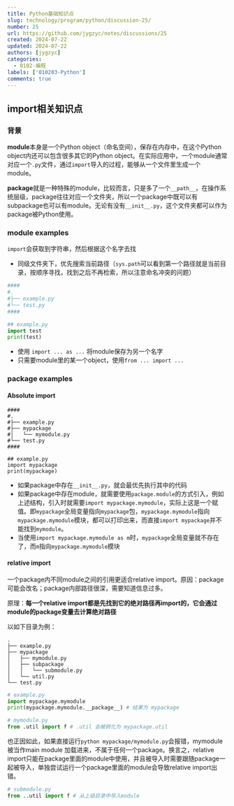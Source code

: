 ```yaml
---
title: Python基础知识点
slug: technology/program/python/discussion-25/
number: 25
url: https://github.com/jygzyc/notes/discussions/25
created: 2024-07-22
updated: 2024-07-22
authors: [jygzyc]
categories: 
  - 0102-编程
labels: ['010203-Python']
comments: true
---
```


<!-- python_base -->

## import相关知识点

### 背景

**module**本身是一个Python object（命名空间），保存在内存中，在这个Python object内还可以包含很多其它的Python object。在实际应用中，一个module通常对应一个`.py`文件，通过`import`导入的过程，能够从一个文件里生成一个module。

**package**就是一种特殊的module，比较而言，只是多了一个`__path__`，在操作系统层级，package往往对应一个文件夹，所以一个package中既可以有subpackage也可以有module。无论有没有`__init__.py`，这个文件夹都可以作为package被Python使用。

### module examples

`import`会获取到字符串，然后根据这个名字去找

- 同级文件夹下，优先搜索当前路径（`sys.path`可以看到第一个路径就是当前目录，按顺序寻找，找到之后不再检索，所以注意命名冲突的问题）

```py
####
#.
#├── example.py
#└── test.py
####

## example.py
import test
print(test)
```

- 使用 `import ... as ...` 将module保存为另一个名字
- 只需要module里的某一个object，使用`from ... import ...`

### package examples

#### Absolute import

```
####
#.
#├── example.py
#├── mypackage
#│   └── mymodule.py
#└── test.py
####

## example.py
import mypackage
print(mypackage)
```

- 如果package中存在`__init__.py`，就会最优先执行其中的代码
- 如果package中存在module，就需要使用`package.module`的方式引入，例如上述结构，引入时就需要`import mypackage.mymodule`，实际上这是一个赋值。即`mypackage`全局变量指向`mypackage`包，`mypackage.mymodule`指向`mypackage.mymodule`模块，都可以打印出来，而直接`import mypackage`并不能找到`mymodule`。
- 当使用`import mypackage.mymodule as m`时，`mypackage`全局变量就不存在了，而`m`指向`mypackage.mymodule`模块

#### relative import

一个package内不同module之间的引用更适合relative import。原因：package可能会改名；package内部路径很深，需要知道信息过多。

原理：**每一个relative import都是先找到它的绝对路径再import的，它会通过module的package变量去计算绝对路径**

以如下目录为例：

```
.
├── example.py
├── mypackage
│   ├── mymodule.py
│   ├── subpackage
│   │   └── submodule.py
│   └── util.py
└── test.py
```

```py
# example.py
import mypackage.mymodule
print(mypackage.mymodule.__package__) # 结果为 mypackage
```

```py
# mymodule.py
from .util import f # .util 会被转化为 mypackage.util 
```

也正因如此，如果直接运行`python mypackage/mymodule.py`会报错，mymodule被当作main module 加载进来，不属于任何一个package。换言之，relative import只能在package里面的module中使用，并且被导入时需要跟随package一起被导入，单独尝试运行一个package里面的module会导致relative import出错。

```py
# submodule.py
from ..util import f # 从上级目录中导入module
```

